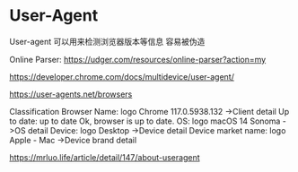 # User-Agent

User-agent 可以用来检测浏览器版本等信息
容易被伪造


Online Parser: https://udger.com/resources/online-parser?action=my


https://developer.chrome.com/docs/multidevice/user-agent/



https://user-agents.net/browsers

Classification	Browser
Name:	logo Chrome 117.0.5938.132 ->Client detail
Up to date:	up to date Ok, browser is up to date.
OS:	logo macOS 14 Sonoma ->OS detail
Device:	logo Desktop ->Device detail
Device market name:	logo Apple - Mac ->Device brand detail


https://mrluo.life/article/detail/147/about-useragent
